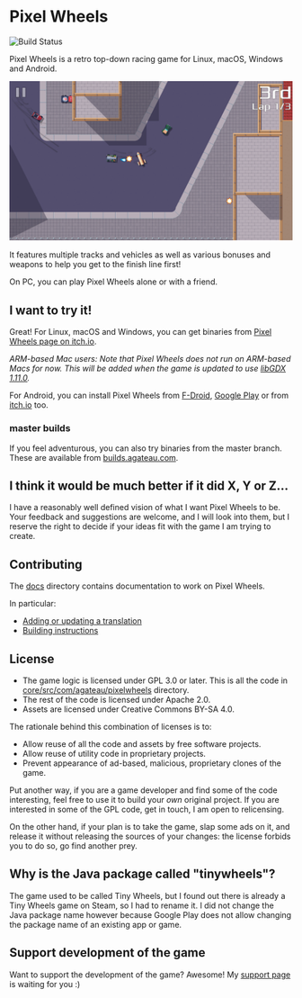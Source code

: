 # Pixel Wheels

![Build Status](https://github.com/agateau/pixelwheels/workflows/main/badge.svg)

Pixel Wheels is a retro top-down racing game for Linux, macOS, Windows and Android.

![Screenshot](fastlane/metadata/android/en-US/images/phoneScreenshots/4-gun.png)

It features multiple tracks and vehicles as well as various bonuses and weapons to help you get to the finish line first!

On PC, you can play Pixel Wheels alone or with a friend.

## I want to try it!

Great! For Linux, macOS and Windows, you can get binaries from [Pixel Wheels page on itch.io][itch].

*ARM-based Mac users: Note that Pixel Wheels does not run on ARM-based Macs for now. This will be added when the game is updated to use [libGDX 1.11.0][libgdx-arm-mac].*

[libgdx-arm-mac]: https://github.com/libgdx/libgdx/releases/tag/1.11.0

For Android, you can install Pixel Wheels from [F-Droid][fd], [Google Play][gplay] or from [itch.io][itch] too.

[itch]: https://agateau.itch.io/pixelwheels
[fd]: https://f-droid.org/packages/com.agateau.tinywheels.android/
[gplay]: https://play.google.com/store/apps/details?id=com.agateau.tinywheels.android

### master builds

If you feel adventurous, you can also try binaries from the master branch. These are available from [builds.agateau.com][builds-agateau].

[builds-agateau]: https://builds.agateau.com/pixelwheels

## I think it would be much better if it did X, Y or Z...

I have a reasonably well defined vision of what I want Pixel Wheels to be. Your feedback and suggestions are welcome, and I will look into them, but I reserve the right to decide if your ideas fit with the game I am trying to create.

## Contributing

The [docs](docs/) directory contains documentation to work on Pixel Wheels.

In particular:

- [Adding or updating a translation](docs/translations.md)
- [Building instructions](docs/building.md)

## License

- The game logic is licensed under GPL 3.0 or later. This is all the code in [core/src/com/agateau/pixelwheels](core/src/com/agateau/pixelwheels) directory.
- The rest of the code is licensed under Apache 2.0.
- Assets are licensed under Creative Commons BY-SA 4.0.

The rationale behind this combination of licenses is to:

- Allow reuse of all the code and assets by free software projects.
- Allow reuse of utility code in proprietary projects.
- Prevent appearance of ad-based, malicious, proprietary clones of the game.

Put another way, if you are a game developer and find some of the code interesting, feel free to use it to build your *own* original project. If you are interested in some of the GPL code, get in touch, I am open to relicensing.

On the other hand, if your plan is to take the game, slap some ads on it, and release it without releasing the sources of your changes: the license forbids you to do so, go find another prey.

## Why is the Java package called "tinywheels"?

The game used to be called Tiny Wheels, but I found out there is already a Tiny Wheels game on Steam, so I had to rename it. I did not change the Java package name however because Google Play does not allow changing the package name of an existing app or game.

## Support development of the game

Want to support the development of the game? Awesome! My [support page][support] is waiting for you :)

[support]: https://agateau.com/support/
